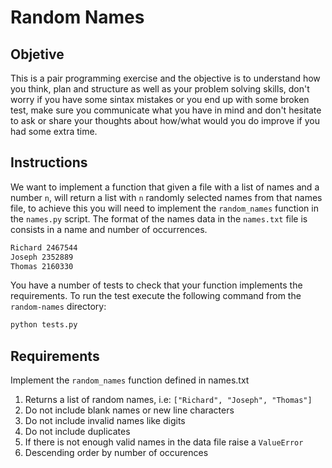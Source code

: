 # Random Names

## Objetive
This is a pair programming exercise and the objective is to understand how you think, plan and structure as well as your problem solving skills, don't worry if you have some sintax mistakes or you end up with some broken test, make sure you communicate what you have in mind and don't hesitate to ask or share your thoughts about how/what would you do improve if you had some extra time.

## Instructions
We want to implement a function that given a file with a list of names and a number ``n``, will return a list with ``n`` randomly selected names from that names file, to achieve this you will need to implement the ``random_names`` function in the ``names.py`` script.
The format of the names data in the ``names.txt`` file is consists in a name and number of occurrences.
```bash
Richard 2467544
Joseph 2352889
Thomas 2160330
```

You have a number of tests to check that your function implements the requirements.
To run the test execute the following command from the ``random-names`` directory:
```bash
python tests.py
```

## Requirements
Implement the ``random_names`` function defined in names.txt
1. Returns a list of random names, i.e: ``["Richard", "Joseph", "Thomas"]``
1. Do not include blank names or new line characters
1. Do not include invalid names like digits
1. Do not include duplicates
1. If there is not enough valid names in the data file raise a ``ValueError``
1. Descending order by number of occurences
